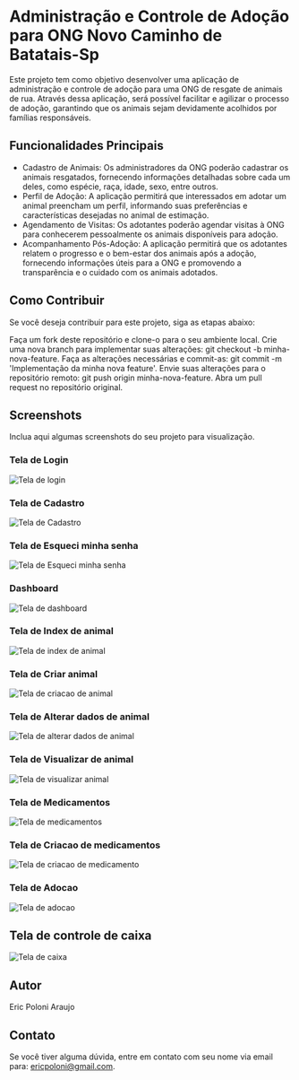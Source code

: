 # Administração e Controle de Adoção para ONG Novo Caminho de Batatais-Sp

Este projeto tem como objetivo desenvolver uma aplicação de administração e controle de adoção para uma ONG de resgate de animais de rua. Através dessa aplicação, será possível facilitar e agilizar o processo de adoção, garantindo que os animais sejam devidamente acolhidos por famílias responsáveis.

## Funcionalidades Principais

- Cadastro de Animais: Os administradores da ONG poderão cadastrar os animais resgatados, fornecendo informações detalhadas sobre cada um deles, como espécie, raça, idade, sexo, entre outros.
- Perfil de Adoção: A aplicação permitirá que interessados em adotar um animal preencham um perfil, informando suas preferências e características desejadas no animal de estimação.
- Agendamento de Visitas: Os adotantes poderão agendar visitas à ONG para conhecerem pessoalmente os animais disponíveis para adoção.
- Acompanhamento Pós-Adoção: A aplicação permitirá que os adotantes relatem o progresso e o bem-estar dos animais após a adoção, fornecendo informações úteis para a ONG e promovendo a transparência e o cuidado com os animais adotados.

## Como Contribuir

Se você deseja contribuir para este projeto, siga as etapas abaixo:

Faça um fork deste repositório e clone-o para o seu ambiente local.
Crie uma nova branch para implementar suas alterações: git checkout -b minha-nova-feature.
Faça as alterações necessárias e commit-as: git commit -m 'Implementação da minha nova feature'.
Envie suas alterações para o repositório remoto: git push origin minha-nova-feature.
Abra um pull request no repositório original.

## Screenshots

Inclua aqui algumas screenshots do seu projeto para visualização.

### Tela de Login

![Tela de login](screenshots/tela-login-admin.png)

### Tela de Cadastro

![Tela de Cadastro](screenshots/tela-register-admin.png)

### Tela de Esqueci minha senha

![Tela de Esqueci minha senha](screenshots/tela-forgot-password.png)

### Dashboard

![Tela de dashboard](screenshots/dashboard-admin.png)

### Tela de Index de animal

![Tela de index de animal](screenshots/index-animal-admin.png)

### Tela de Criar animal

![Tela de criacao de animal](screenshots/create-animal.png)

### Tela de Alterar dados de animal

![Tela de alterar dados de animal](screenshots/edit-animal-admin.png)


### Tela de Visualizar de animal

![Tela de visualizar animal](screenshots/show-animal-admin.png)


### Tela de Medicamentos

![Tela de medicamentos](screenshots/index-medicamentos-admin.png)

### Tela de Criacao de medicamentos

![Tela de criacao de medicamento](screenshots/screenshots/tela-criar-medimentos-admin.png)

### Tela de Adocao

![Tela de adocao](screenshots/tela-adocao-admin.png)

## Tela de controle de caixa

![Tela de caixa](screenshots/transaction-index.png)

## Autor
Eric Poloni Araujo

## Contato

Se você tiver alguma dúvida, entre em contato com seu nome via email para: ericpoloni@gmail.com.
